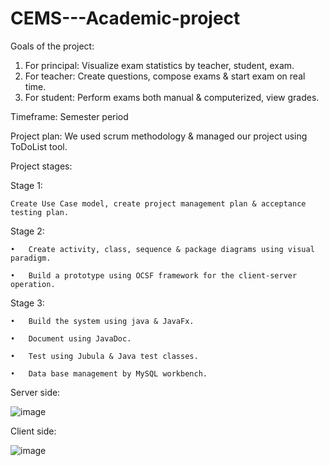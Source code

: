 # CEMS---Academic-project

Goals of the project:

1. For principal: Visualize exam statistics by teacher, student, exam.
2. For teacher: Create questions, compose exams & start exam on real time.
3. For student: Perform exams both manual & computerized, view grades.

Timeframe: Semester period

Project plan:
We used scrum methodology & managed our project using ToDoList tool.

Project stages:

Stage 1:	

    Create Use Case model, create project management plan & acceptance testing plan. 

Stage 2:

    •	Create activity, class, sequence & package diagrams using visual paradigm.

    •	Build a prototype using OCSF framework for the client-server operation.

Stage 3:	

    •	Build the system using java & JavaFx.

    •	Document using JavaDoc.

    •	Test using Jubula & Java test classes.

    •	Data base management by MySQL workbench.

Server side:

![image](https://user-images.githubusercontent.com/55157743/187426555-27defa29-0f0c-4f57-8b3a-8fe1082696e2.png)

Client side:

![image](https://user-images.githubusercontent.com/55157743/187426667-59ddcb28-975a-464c-b879-f2141bb14c07.png)
